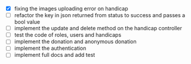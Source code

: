- [x] fixing the images uploading error on handicap
- [ ] refactor the key in json returned from status to success and passes a bool value
- [ ] implement the update and delete method on the handicap controller
- [ ] test the code of roles, users and handicaps
- [ ] implement the donation and anonymous donation
- [ ] implement the authentication
- [ ] implement full docs and add test